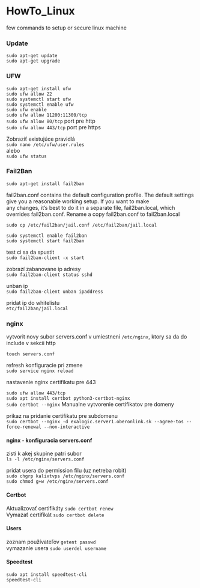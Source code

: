 # HowTo_Linux
few commands to setup or secure linux machine

### Update

`sudo apt-get update` </br>
`sudo apt-get upgrade` </br>

### UFW

`sudo apt-get install ufw` <br>
`sudo ufw allow 22` <br>
`sudo systemctl start ufw` <br>
`sudo systemctl enable ufw` <br>
`sudo ufw enable` <br>
`sudo ufw allow 11200:11300/tcp` <br>
`sudo ufw allow 80/tcp`  port pre http<br> 
`sudo ufw allow 443/tcp`  port pre https<br> 

Zobraziť existujúce pravidlá <br>
`sudo nano /etc/ufw/user.rules` <br>
alebo <br>
`sudo ufw status` <br>

### Fail2Ban

`sudo apt-get install fail2ban` </br>

fail2ban.conf contains the default configuration profile. The default settings give you a reasonable working setup. If you want to make </br>
any changes, it’s best to do it in a separate file, fail2ban.local, which overrides fail2ban.conf. Rename a copy fail2ban.conf to fail2ban.local </br>

`sudo cp /etc/fail2ban/jail.conf /etc/fail2ban/jail.local` </br>

`sudo systemctl enable fail2ban` </br>
`sudo systemctl start fail2ban` </br>

test ci sa da spustit </br>
`sudo fail2ban-client -x start` </br>

zobrazí zabanovane ip adresy </br>
`sudo fail2ban-client status sshd` </br>

unban ip </br>
`sudo fail2ban-client unban ipaddress` </br>

pridat ip do whitelistu </br>
`etc/fail2ban/jail.local` </br>

### nginx <br>

vytvorit novy subor servers.conf v umiestneni `/etc/nginx`, ktory sa da do include v sekcii http <br>

`touch servers.conf` <br>

refresh konfiguracie pri zmene <br>
`sudo service nginx reload` <br>

nastavenie nginx certifikatu pre 443 <br>

`sudo ufw allow 443/tcp` <br>
`sudo apt install certbot python3-certbot-nginx`  <br>
`sudo certbot --nginx` Manualne vytvorenie certifikatov pre domeny <br>

prikaz na pridanie certifikatu pre subdomenu <br>
`sudo certbot --nginx -d exalogic.server1.oberonlink.sk --agree-tos --force-renewal --non-interactive` <br>

#### nginx - konfiguracia servers.conf <br>

zisti k akej skupine patri subor <br>
`ls -l /etc/nginx/servers.conf` <br>

pridat usera do permission filu (uz netreba robit) <br>
`sudo chgrp kalixtvps /etc/nginx/servers.conf` <br>
`sudo chmod g+w /etc/nginx/servers.conf` <br>

#### Certbot <br>
Aktualizovať certifikáty  `sudo certbot renew` <br>
Vymazať certifikát `sudo certbot delete` <br>

#### Users <br>

zoznam používateľov  `getent passwd` <br>
vymazanie usera `sudo userdel username` <br>

#### Speedtest <br>

`sudo apt install speedtest-cli` <br>
`speedtest-cli` <br>

